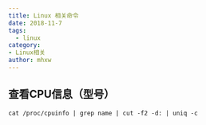 ```yaml
---
title: Linux 相关命令
date: 2018-11-7
tags: 
  - linux
category:
- Linux相关
author: mhxw
---
```


## 查看CPU信息（型号）

```
cat /proc/cpuinfo | grep name | cut -f2 -d: | uniq -c
```

<!-- more -->